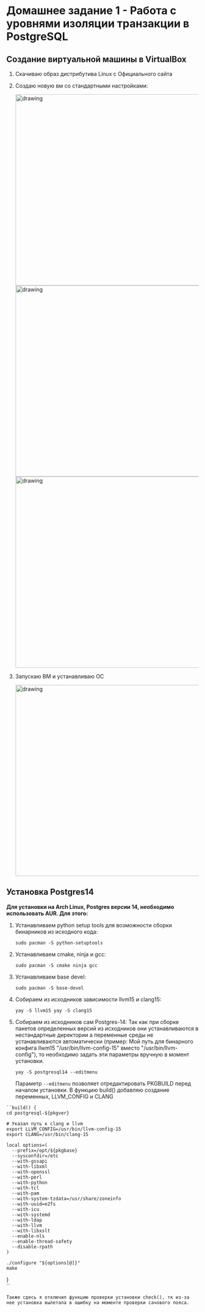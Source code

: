 # Домашнее задание 1 - Работа с уровнями изоляции транзакции в PostgreSQL 

## Создание виртуальной машины в VirtualBox

  1) Скачиваю образ дистрибутива Linux с Официального сайта
  2) Создаю новую вм со стандартными настройками:
     
     <img src="https://github.com/user-attachments/assets/5e1d6cd0-f5fb-49e8-b9b5-cd742df7c2ea" alt="drawing" width="500"/>
     
     <img src="https://github.com/user-attachments/assets/15b0e3c6-3b76-4924-93be-17608f1566a5" alt="drawing" width="500"/>
     
     <img src="https://github.com/user-attachments/assets/c9523dd1-5490-4c54-a784-4e50908c7899" alt="drawing" width="500"/>

  3) Запускаю ВМ и устанавливаю ОС

     <img src="https://github.com/user-attachments/assets/4219c519-c9b7-4beb-898b-fc67e6145904" alt="drawing" width="500"/>


## Установка Postgres14
**Для установки на Arch Linux, Postgres версии 14, необходимо использовать AUR. Для этого:**
  
  1) Устанавливаем python setup tools для возможности сборки бинарников из исходного кода:
     
     ``sudo pacman -S python-setuptools ``
     
  2) Устанавливаем cmake, ninja и gcc:

     ``sudo pacman -S cmake ninja gcc ``

  3) Устанавливаем base devel:

     ``sudo pacman -S base-devel ``

  4) Собираем из исходников зависимости llvm15  и clang15: 
    
     ``yay -S llvm15
     yay -S clang15 ``

  5) Собираем из исходников сам Postgres-14:
     Так как при сборке пакетов определенных версий из исходников они устанавливаются в нестандартные директории а переменные среды не устанавливаются автоматически (пример: Мой путь для бинарного конфига llwm15 "/usr/bin/llvm-config-15" вместо "/usr/bin/llvm-config"), то необходимо задать эти параметры вручную в момент установки.
     
     ``yay -S postgresql14 --editmenu ``
     
     Параметр ``--editmenu`` позволяет отредактировать PKGBUILD перед началом установки.
     В функцию build() добавляю создание переменных, LLVM_CONFIG и CLANG

    ``build() {
    cd postgresql-${pkgver}
    
    # Указал путь к clang и llvm
    export LLVM_CONFIG=/usr/bin/llvm-config-15
    export CLANG=/usr/bin/clang-15
    
    local options=(
      --prefix=/opt/${pkgbase}
      --sysconfdir=/etc
      --with-gssapi
      --with-libxml
      --with-openssl
      --with-perl
      --with-python
      --with-tcl
      --with-pam
      --with-system-tzdata=/usr/share/zoneinfo
      --with-uuid=e2fs
      --with-icu
      --with-systemd
      --with-ldap
      --with-llvm
      --with-libxslt
      --enable-nls
      --enable-thread-safety
      --disable-rpath
    )
  
    ./configure "${options[@]}"
    make
  }  
    ``

    Также сдесь я отключил функцию проверки установки check(), тк из-за нее установка вылетала в ошибку на моменте проверки сачового пояса. 

  
